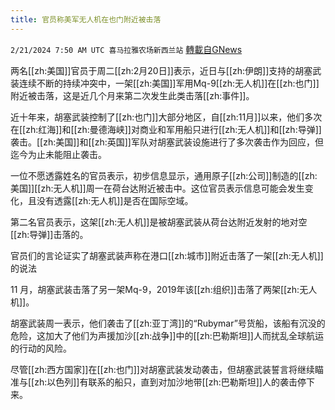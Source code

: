 ```yaml
---
title: 官员称美军无人机在也门附近被击落
---
```

`2/21/2024 7:50 AM UTC 喜马拉雅农场新西兰站` [轉載自GNews](https://gnews.org/articles/2328201)

两名[[zh:美国]]官员于周二[[zh:2月20日]]表示，近日与[[zh:伊朗]]支持的胡塞武装连续不断的持续冲突中，一架[[zh:美国]]军用Mq-9[[zh:无人机]]在[[zh:也门]]附近被击落，这是近几个月来第二次发生此类击落[[zh:事件]]。

近十年来，胡塞武装控制了[[zh:也门]]大部分地区，自[[zh:11月]]以来，他们多次在[[zh:红海]]和[[zh:曼德海峡]]对商业和军用船只进行[[zh:无人机]]和[[zh:导弹]]袭击。[[zh:美国]]和[[zh:英国]]军队对胡塞武装设施进行了多次袭击作为回应，但迄今为止未能阻止袭击。

一位不愿透露姓名的官员表示，初步信息显示，通用原子[[zh:公司]]制造的[[zh:美国]][[zh:无人机]]周一在荷台达附近被击中。这位官员表示信息可能会发生变化，且没有透露[[zh:无人机]]是否在国际空域。

第二名官员表示，这架[[zh:无人机]]是被胡塞武装从荷台达附近发射的地对空[[zh:导弹]]击落的。

官员们的言论证实了胡塞武装声称在港口[[zh:城市]]附近击落了一架[[zh:无人机]]的说法

11 月，胡塞武装击落了另一架Mq-9，2019年该[[zh:组织]]击落了两架[[zh:无人机]]。

胡塞武装周一表示，他们袭击了[[zh:亚丁湾]]的“Rubymar”号货船，该船有沉没的危险，这加大了他们为声援加沙[[zh:战争]]中的[[zh:巴勒斯坦]]人而扰乱全球航运的行动的风险。

尽管[[zh:西方国家]]在[[zh:也门]]对胡塞武装发动袭击，但胡塞武装誓言将继续瞄准与[[zh:以色列]]有联系的船只，直到对加沙地带[[zh:巴勒斯坦]]人的袭击停下来。
